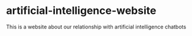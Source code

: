 # artificial-intelligence-website

This is a website about our relationship with artificial intelligence chatbots
